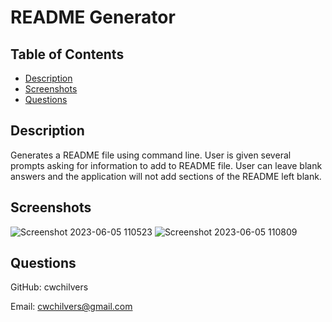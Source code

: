 # README Generator

## Table of Contents
* [Description](#description)
* [Screenshots](#screenshots)
* [Questions](#questions)

## Description
Generates a README file using command line. User is given several prompts asking for information to add to README file. User can leave blank answers and the application will not add sections of the README left blank.

## Screenshots
![Screenshot 2023-06-05 110523](https://github.com/cwchilvers/UCI-CBC-09-ReadmeGenerator/assets/59628271/2757f4d4-eff1-43d0-8164-10fda163263d)
![Screenshot 2023-06-05 110809](https://github.com/cwchilvers/UCI-CBC-09-ReadmeGenerator/assets/59628271/b8a3447f-7f79-491c-b51c-79d017ea0e2d)

## Questions
GitHub: cwchilvers

Email: cwchilvers@gmail.com